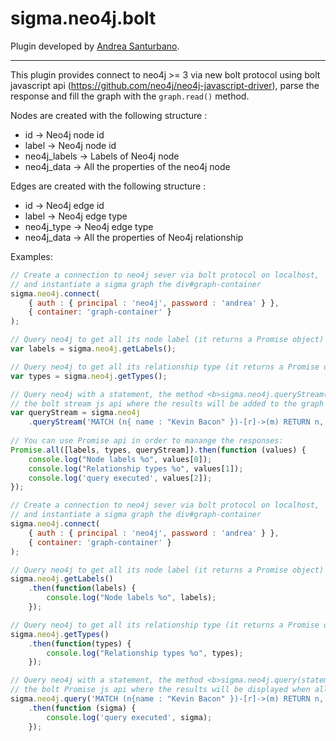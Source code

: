 sigma.neo4j.bolt
====================

Plugin developed by [Andrea Santurbano](https://github.com/conker84).

---

This plugin provides connect to neo4j >= 3 via new bolt protocol using bolt javascript api (https://github.com/neo4j/neo4j-javascript-driver), parse the response and fill the graph with the `graph.read()` method.

Nodes are created with the following structure :
 * id -> Neo4j node id
 * label -> Neo4j node id
 * neo4j_labels -> Labels of Neo4j node
 * neo4j_data -> All the properties of the neo4j node

Edges are created with the following structure :
 * id -> Neo4j edge id
 * label -> Neo4j edge type
 * neo4j_type -> Neo4j edge type
 * neo4j_data -> All the properties of Neo4j relationship

Examples:
````javascript
// Create a connection to neo4j sever via bolt protocol on localhost,
// and instantiate a sigma graph the div#graph-container
sigma.neo4j.connect(
	{ auth : { principal : 'neo4j', password : 'andrea' } },
	{ container: 'graph-container' }
);

// Query neo4j to get all its node label (it returns a Promise object)
var labels = sigma.neo4j.getLabels();

// Query neo4j to get all its relationship type (it returns a Promise object)
var types = sigma.neo4j.getTypes();

// Query neo4j with a statement, the method <b>sigma.neo4j.queryStream(statement, params)</b> invokes
// the bolt stream js api where the results will be added to the graph as they arrive (it returns a Promise object)
var queryStream = sigma.neo4j
	.queryStream('MATCH (n{ name : "Kevin Bacon" })-[r]->(m) RETURN n, r, m LIMIT 10');
	
// You can use Promise api in order to manange the responses:
Promise.all([labels, types, queryStream]).then(function (values) {
    console.log("Node labels %o", values[0]);
    console.log("Relationship types %o", values[1]);
    console.log('query executed', values[2]);
});
````

````javascript
// Create a connection to neo4j sever via bolt protocol on localhost,
// and instantiate a sigma graph the div#graph-container
sigma.neo4j.connect(
	{ auth : { principal : 'neo4j', password : 'andrea' } },
	{ container: 'graph-container' }
);

// Query neo4j to get all its node label (it returns a Promise object)
sigma.neo4j.getLabels()
	.then(function(labels) {
        console.log("Node labels %o", labels);
    });

// Query neo4j to get all its relationship type (it returns a Promise object)
sigma.neo4j.getTypes()
	.then(function(types) {
        console.log("Relationship types %o", types);
    });

// Query neo4j with a statement, the method <b>sigma.neo4j.query(statement, params)</b> invokes
// the bolt Promise js api where the results will be displayed when all they are fetched from neo4j (it returns a Promise object)
sigma.neo4j.query('MATCH (n{name : "Kevin Bacon" })-[r]->(m) RETURN n, r, m LIMIT 10')
    .then(function (sigma) {
        console.log('query executed', sigma);
    });
````